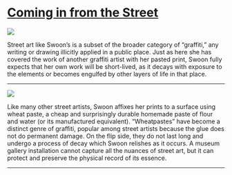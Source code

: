 # [Coming in from the Street](http://artstories.artsmia.org/#/stories/1071)

![](http://cdn.dx.artsmia.org/thumbs/tn_null.jpg)

Street art like Swoon’s is a subset of the broader category of “graffiti,” any writing or drawing illicitly applied in a public place. Just as here she has covered the work of another graffiti artist with her pasted print, Swoon fully expects that her own work will be short-lived, as it decays with exposure to the elements or becomes engulfed by other layers of life in that place.

---

![](http://cdn.dx.artsmia.org/thumbs/tn_null.jpg)

Like many other street artists, Swoon affixes her prints to a surface using wheat paste, a cheap and surprisingly durable homemade paste of flour and water (or its manufactured equivalent). “Wheatpastes” have become a distinct genre of graffiti, popular among street artists because the glue does not do permanent damage. On the flip side, they do not last long and undergo a process of decay which Swoon relishes as it occurs. A museum gallery installation cannot capture all the nuances of street art, but it can protect and preserve the physical record of its essence.

---
